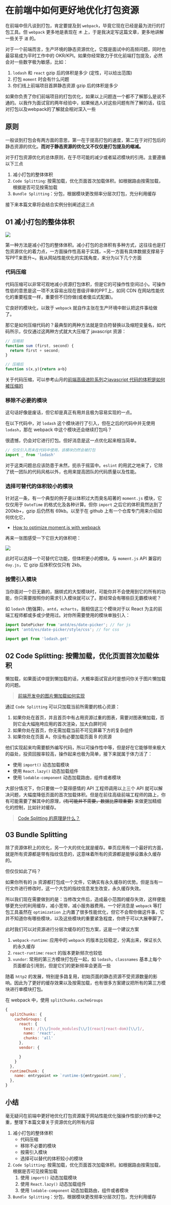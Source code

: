 # 在前端中如何更好地优化打包资源

在前端中但凡谈到打包，肯定要提及到 `webpack`，毕竟它现在已经是最为流行的打包工具。但 `webpack` 更多地是表现在 `术` 上，于是我决定写这篇文章，更多地讲解一些关于 `道` 的。

对于一个前端而言，生产环境的静态资源优化，它既是面试中的高频问题，同时也最容易成为平时工作中的 OKR/KPI。如果你经常致力于优化前端打包提及，必然会对一些数字极为敏感，比如：

1. `lodash` 和 `react` gzip 后的体积是多少 (定性，可以给出范围)
1. 打包 `moment` 时会有什么问题
1. 你们线上前端项目首屏静态资源 gzip 后的体积是多少

如果你负责了你们前端项目的打包优化，如果以上问题连一个都不了解那么是说不通的。以我作为面试官的两年经验中，如果候选人对这些问题有所了解的话，往往对打包以及webpack的了解就会相对深入一些

## 原则

一般谈到打包会有两方面的意思，第一在于提高打包的速度，第二在于对打包后的静态资源的优化。**而对于静态资源的优化又不仅仅是打包提及的缩减。**

对于打包资源优化的总体原则，在于尽可能的减少或者延迟模块的引用。主要遵循以下三点

1. 减小打包的整体体积
1. `Code Splitting`: 按需加载，优化页面首次加载体积。如根据路由按需加载，根据是否可见按需加载
1. `Bundle Splitting`：分包，根据模块更改频率分层次打包，充分利用缓存

接下来本篇文章将会结合实例分别阐述这三点

## 01 减小打包的整体体积

![](https://cloud.githubusercontent.com/assets/302213/20628702/93f72404-b338-11e6-92d4-9a365550a701.gif)

第一种方法是减小打包的整体体积。减小打包的总体积有多种方式，这往往也是打包资源优化的着力点，一方面操作性高易于实践，~另一方面有具体数据支撑易于写PPT来晋升~。我从网站性能优化的实践角度，来分为以下几个方面

### 代码压缩

代码压缩可以非常可观地减小资源打包体积，但是它的可操作性空间过小。可操作性低的意思是这一项不太容易出现在晋级评审的PPT上，如同 CDN 在网站性能优化的重要程度一样，重要但不归你做(或者傻瓜式配置)。

它良好的模块化，以致于 `webpack` 就自作主张在生产环境中默认把这件事给做了。

那它是如何压缩代码的？最典型的两种方法就是空白符替换以及缩短变量名，如代码所示，仅仅通过这两种方式就大大压缩了 javascript 资源：

``` js
// 压缩前
function sum (first, second) {
  return first + second;  
}

// 压缩后
function s(x,y){return a+b}
```

关于代码压缩，可以参考山月的[前端高级进阶系列](https://github.com/shfshanyue/blog/tree/master/frontend-engineering)之[javascript 代码的体积是如何被压缩的](https://github.com/shfshanyue/blog/blob/master/frontend-engineering/uglify.md)

### 移除不必要的模块

这句话好像是废话，但它却是真正有用并且极为容易实现的一点。

在以下代码中，对 `lodash` 这个模块进行了引入，但在之后的代码中并无使用 `lodash`，那在 webpack 中这个模块还会继续打包吗？

很遗憾，仍会对它进行打包。但好消息是这一点优化起来相当简单。

``` js
// 仅仅引入而未在代码中使用，该模块仍然会被打包
import _ from 'lodash'
```

对于这类问题总应该防患于未然，扼杀于摇篮中。`eslint` 的用武之地来了，它除了统一团队的代码风格以外，也用来提高团队的代码质量以及性能。

### 选择可替代的体积较小的模块

针对这一条，有一个典型的例子是以体积过大而臭名昭著的 `moment.js` 模块，它仅仅用于 `DateTime` 的格式化及各种计算。但你 `import` 之后它的体积竟然达到了 200kb+，gzip 后仍然有 69kb。以至于在 github 上有一个仓库专门用来介绍如何优化它，

+ [How to optimize moment.js with webpack](https://github.com/jmblog/how-to-optimize-momentjs-with-webpack)

再来一张图感受一下它巨大的体积吧：

![](https://raw.githubusercontent.com/jmblog/how-to-optimize-momentjs-with-webpack/master/source-map-explorer.png)

此时可以选择一个可替代它功能，但体积更小的模块。与 `moment.js` API 兼容的 `day.js`，它 gzip 后体积仅仅只有 2kb。

### 按需引入模块

当你面对一个巨无霸的，捆绑式的大型模块时，可能你并不会使用到它的所有的功能，你只需要按照你的需求引入模块就可以了。那经常会有哪些巨无霸模块呢？

如 `lodash` (勉强算)，`antd`，`echarts`，我相信这三个模块对于以 React 为主的前端工程师都或多或少使用过。对你所需要使用的模块单独引入：

``` js
import DatePicker from 'antd/es/date-picker'; // for js
import 'antd/es/date-picker/style/css'; // for css

import get from 'lodash.get'
```

## 02 Code Splitting: 按需加载，优化页面首次加载体积

懒加载，如果面试中提到懒加载的话，大概率面试官此时是想问你关于图片懒加载的问题。

> [前端开发中的图片懒加载如何实现](https://q.shanyue.tech/fe/html/1.html)

通过 `Code Splitting` 可以只加载当前所需要的核心资源：

1. 如果你处在首页，并且首页中有占用资源过重的图表，需要对图表懒加载，否则它会大幅拖垮应用的首次渲染，加大白屏时间
1. 如果你处在首页，你无需加载当前不可见屏幕下方的复杂组件
1. 如果你处在页面 A，你没有必要加载页面 B 的资源

他们实现起来均需要额外编写代码，所以可操作性中等，但是好在它能够带来极大的益处，投资回报率较高，操作起来也极为简单，接下来就属于体力活了：

+ 使用 `import()` 动态加载模块
+ 使用 `React.lazy()` 动态加载组件
+ 使用 `lodable-component` 动态加载路由，组件或者模块

大部分情况下，你只要做一个莫得感情的 API 工程师调用以上三个 API 就可以解决问题，大幅度降低页面的首次加载体积。但是在前往高级前端工程师的路上，你有可能需要了解其中的原理，~~(有可能并不需要，数据比原理重要)~~ 来做更加精细化的控制，比如针对缓存。

> [Code Splitting 的原理是什么？](https://q.shanyue.tech/fe/webpack/206.html)

## 03 Bundle Splitting

除了资源体积上的优化，另一个大的优化就是缓存。单页应用有一个最好的方面，就是所有资源都是带有指纹信息的，这意味着所有的资源都是能够设置永久缓存的。

但仅仅如此了吗？

如果你所有的 js 资源都打包成一个文件，它确实有永久缓存的优势。但是当有一行文件进行修改时，这一个大包的指纹信息发生改变，永久缓存失效。

所以我们现在需要做到的是：当修改文件后，造成最小范围的缓存失效，这样便能够更充分的利用缓存，减小宽带，减小服务器费用。一个好消息是 `webpack` 等打包工具虽然在 `optimization` 上内置了很多性能优化，但它不会帮你做这件事，它并不知道你有哪些模块，以及这些模块的重要紧急程度，你终于可以大展拳脚了。

此时我们可以对资源进行分层次缓存的打包方案，这是一个建议方案

1. `webpack-runtime`: 应用中的 `webpack` 的版本比较稳定，分离出来，保证长久的永久缓存
1. `react-runtime`: `react` 的版本更新频次也较低
1. `vundor`: 常用的第三方模块打包在一起，如 `lodash`，`classnames` 基本上每个页面都会引用到，但是它们的更新频率会更高一些

随着 `http2` 的发展，特别是多路复用，初始页面的静态资源不受资源数量的影响。因此为了更好的缓存效果以及按需加载，也有很多方案建议把所有的第三方模块进行单模块打包。

在 webpack 中，使用 `splitChunks.cacheGroups`

``` js
{
  splitChunks: {
    cacheGroups: {
      react: {
        test: /[\\/]node_modules[\\/](react|react-dom)[\\/]/,
        name: 'react',
        chunks: 'all'
      },
      vendor: {

      }
    }
  },
  runtimeChunk: {
    name: entrypoint => `runtime-${entrypoint.name}`,
  },
}
```

## 小结

毫无疑问在前端中更好地优化打包资源属于网站性能优化强操作性部分的重中之重，整理下本篇文章关于资源优化的所有内容

1. 减小打包的整体体积
    + 代码压缩
    + 移除不必要的模块
    + 按需引入模块
    + 选择可以替代的体积较小的模块
1. `Code Splitting`: 按需加载，优化页面首次加载体积。如根据路由按需加载，根据是否可见按需加载
    1. 使用 `import()` 动态加载模块
    1. 使用 `React.lazy()` 动态加载组件
    1. 使用 `lodable-component` 动态加载路由，组件或者模块
1. `Bundle Splitting`：分包，根据模块更改频率分层次打包，充分利用缓存